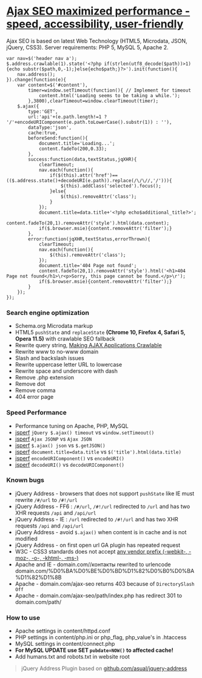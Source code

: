 # [Ajax SEO maximized performance - speed, accessibility, user-friendly](http://lab.laukstein.com/ajax-seo/)
Ajax SEO is based on latest Web Technology (HTML5, Microdata, JSON, jQuery, CSS3). Server requirements: PHP 5, MySQL 5, Apache 2.
    
    
    var nav=$('header nav a');
    $.address.crawlable(1).state('<?php if(strlen(utf8_decode($path))>1){echo substr($path,0,-1);}else{echo$path;}?>').init(function(){
        nav.address();
    }).change(function(e){
        var content=$('#content'),
            timer=window.setTimeout(function(){ // Implement for timeout
                content.html('Loading seems to be taking a while.');
            },3800),clearTimeout=window.clearTimeout(timer);
        $.ajax({
            type:'GET',
            url:'api'+(e.path.length!=1 ? '/'+encodeURIComponent(e.path.toLowerCase().substr(1)) : ''),
            dataType:'json',
            cache:true,
            beforeSend:function(){
                document.title='Loading...';
                content.fadeTo(200,0.33);
            },
            success:function(data,textStatus,jqXHR){
                clearTimeout;
                nav.each(function(){
                    if($(this).attr('href')==(($.address.state()+decodeURI(e.path)).replace(/\/\//,'/'))){
                        $(this).addClass('selected').focus();
                    }else{
                        $(this).removeAttr('class');
                    }
                });
                document.title=data.title+'<?php echo$additional_title?>';
                content.fadeTo(20,1).removeAttr('style').html(data.content);
                if($.browser.msie){content.removeAttr('filter');}
            },
            error:function(jqXHR,textStatus,errorThrown){
                clearTimeout;
                nav.each(function(){
                    $(this).removeAttr('class');
                });
                document.title='404 Page not found';
                content.fadeTo(20,1).removeAttr('style').html('<h1>404 Page not found</h1>\r<p>Sorry, this page cannot be found.</p>\r');
                if($.browser.msie){content.removeAttr('filter');}
            }
        });
    });
    
    
### Search engine optimization

 -  Schema.org Microdata markup
 -  HTML5 `pushState` and `replaceState` **(Chrome 10, Firefox 4, Safari 5, Opera 11.5)** with crawlable SEO fallback
 -  Rewrite query string, [Making AJAX Applications Crawlable](//code.google.com/web/ajaxcrawling/docs/getting-started.html)
 -  Rewrite www to no-www domain
 -  Slash and backslash issues
 -  Rewrite uppercase letter URL to lowercase
 -  Rewrite space and underscore with dash
 -  Remove .php extension
 -  Remove dot
 -  Remove comma
 -  404 error page


### Speed Performance

 -  Performance tuning on Apache, PHP, MySQL
 -  [jsperf](http://jsperf.com/jquery-ajax-jsonp-timeout-performormance) `jQuery $.ajax() timeout` vs `window.setTimeout()`
 -  [jsperf](http://jsperf.com/ajax-jsonp-vs-ajax-json) `Ajax JSONP` vs `Ajax JSON`
 -  [jsperf](http://jsperf.com/getjson-vs-ajax-json) `$.ajax() json` vs `$.getJSON()`
 -  [jsperf](http://jsperf.com/rename-title) `document.title=data.title` vs `$('title').html(data.title)`
 -  [jsperf](http://jsperf.com/encodeuri-vs-encodeuricomponent) `encodeURIComponent()` vs `encodeURI()`
 -  [jsperf](http://jsperf.com/decodeuri-vs-decodeuricomponent) `decodeURI()` vs `decodeURIComponent()`


### Known bugs

 -  jQuery Address - browsers that does not support `pushState` like IE must rewrite `/#/url` to `/#!/url`
 -  jQuery Address - FF6 : `/#/url`, `/#!/url` redirected to `/url` and has two XHR requests `/api` and `/api/url`
 -  jQuery Address - IE : `/url` redirected to `/#!/url` and has two XHR requests `/api` and `/api/url`
 -  jQuery Address - avoid `$.ajax()` when content is in cache and is not modified
 -  jQuery Address - on first open url GA plugin has repeated request
 -  W3C - CSS3 standards does not accept [any vendor prefix (-webkit-, -moz-, -o-, -khtml-, -ms-)](//www.w3.org/Bugs/Public/show_bug.cgi?id=11989)
 -  Apache and IE - domain.com//контакты rewrited to urlencode domain.com/%D0%BA%D0%BE%D0%BD%D1%82%D0%B0%D0%BA%D1%82%D1%8B
 -  Apache - domain.com/ajax-seo returns 403 because of `DirectorySlash Off`
 -  Apache - domain.com/ajax-seo/path/index.php has redirect 301 to domain.com/path/


### How to use

 -  Apache settings in content/httpd.conf
 -  PHP settings in content/php.ini or php_flag, php_value's in .htaccess
 -  MySQL settings in content/connect.php
 -  **For MySQL UPDATE use SET `pubdate=NOW()` to affected cache!**
 -  Add humans.txt and robots.txt in website root


> jQuery Address Plugin based on [github.com/asual/jquery-address](//github.com/asual/jquery-address)
